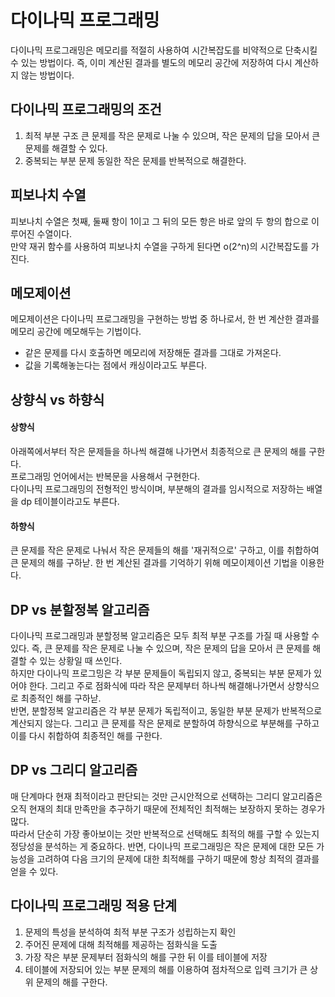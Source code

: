 # 다이나믹 프로그래밍

다이나믹 프로그래밍은 메모리를 적절히 사용하여 시간복잡도를 비약적으로 단축시킬 수 있는 방법이다.
즉, 이미 계산된 결과를 별도의 메모리 공간에 저장하여 다시 계산하지 않는 방법이다.

## 다이나믹 프로그래밍의 조건
1. 최적 부분 구조
큰 문제를 작은 문제로 나눌 수 있으며, 작은 문제의 답을 모아서 큰 문제를 해결할 수 있다.
2. 중복되는 부분 문제
동일한 작은 문제를 반복적으로 해결한다.

## 피보나치 수열
피보나치 수열은 첫째, 둘째 항이 1이고 그 뒤의 모든 항은 바로 앞의 두 항의 합으로 이루어진 수열이다.
<br>
만약 재귀 함수를 사용하여 피보나치 수열을 구하게 된다면 o(2^n)의 시간복잡도를 가진다. 

## 메모제이션
메모제이션은 다이나믹 프로그래밍을 구현하는 방법 중 하나로서, 한 번 계산한 결과를 메모리 공간에 메모해두는 기법이다.
- 같은 문제를 다시 호출하면 메모리에 저장해둔 결과를 그대로 가져온다.
- 값을 기록해놓는다는 점에서 캐싱이라고도 부른다.

## 상향식 vs 하향식
#### 상향식
아래쪽에서부터 작은 문제들을 하나씩 해결해 나가면서 최종적으로 큰 문제의 해를 구한다.<br>
프로그래밍 언어에서는 반복문을 사용해서 구현한다.<br>
다이나믹 프로그래밍의 전형적인 방식이며, 부분해의 결과를 임시적으로 저장하는 배열을 dp 테이블이라고도 부른다.

#### 하향식
큰 문제를 작은 문제로 나눠서 작은 문제들의 해를 '재귀적으로' 구하고, 이를 취합하여 큰 문제의 해를 구하낟. 한 번 계산된 결과를 기억하기 위해 메모이제이션 기법을 이용한다. 

## DP vs 분할정복 알고리즘
다이나믹 프로그래밍과 분할정복 알고리즘은 모두 최적 부분 구조를 가질 때 사용할 수 있다.
즉, 큰 문제를 작은 문제로 나눌 수 있으며, 작은 문제의 답을 모아서 큰 문제를 해결할 수 있는 상황일 때 쓰인다. 
<br>
하지만 다이나믹 프로그밍은 각 부분 문제들이 독립되지 않고, 중복되는 부분 문제가 있어야 한다. 그리고 주로 점화식에 따라 작은 문제부터 하나씩 해결해나가면서 상향식으로 최종적인 해를 구하낟.
<br>
반면, 분할정복 알고리즘은 각 부분 문제가 독립적이고, 동일한 부분 문제가 반복적으로 계산되지 않는다. 그리고 큰 문제를 작은 문제로 분할하여 하향식으로 부분해를 구하고 이를 다시 취합하여 최종적인 해를 구한다.

## DP vs 그리디 알고리즘
매 단계마다 현재 최적이라고 판단되는 것만 근시안적으로 선택하는 그리디 알고리즘은 오직 현재의 최대 만족만을 추구하기 때문에 전체적인 최적해는 보장하지 못하는 경우가 많다.<br> 따라서 단순히 가장 좋아보이는 것만 반복적으로 선택해도 최적의 해를 구할 수 있는지 정당성을 분석하는 게 중요하다.
반면, 다이나믹 프로그래밍은 작은 문제에 대한 모든 가능성을 고려하여 다음 크기의 문제에 대한 최적해를 구하기 때문에 항상 최적의 결과를 얻을 수 있다. 

## 다이나믹 프로그래밍 적용 단계
1. 문제의 특성을 분석하여 최적 부분 구조가 성립하는지 확인
2. 주어진 문제에 대해 최적해를 제공하는 점화식을 도출
3. 가장 작은 부분 문제부터 점화식의 해를 구한 뒤 이를 테이블에 저장
4. 테이블에 저장되어 있는 부분 문제의 해를 이용하여 점차적으로 입력 크기가 큰 상위 문제의 해를 구한다.
